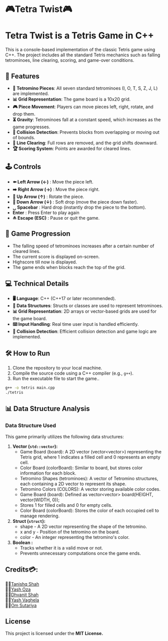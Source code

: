 # 🎮Tetra Twist🎮

# Tetra Twist is a Tetris Game in C++
This is a console-based implementation of the classic Tetris game using C++. The project includes all the standard Tetris mechanics such as falling tetrominoes, line clearing, scoring, and game-over conditions.

## 🚀 Features

- **🧩 Tetromino Pieces**: All seven standard tetrominoes (I, O, T, S, Z, J, L) are implemented.
- **📊 Grid Representation**: The game board is a 10x20 grid.
- **🎮 Piece Movement**: Players can move pieces left, right, rotate, and drop them.
- **⏳ Gravity**: Tetrominoes fall at a constant speed, which increases as the game progresses.
- **🚫 Collision Detection**: Prevents blocks from overlapping or moving out of bounds.
- **🧹 Line Clearing**: Full rows are removed, and the grid shifts downward.
- **🏆 Scoring System**: Points are awarded for cleared lines.

## 🕹️ Controls

- **⬅️ Left Arrow (←)** : Move the piece left.
- **➡️ Right Arrow (→)** : Move the piece right.
- **🔼 Up Arrow (↑)** : Rotate the piece.
- **🔽 Down Arrow (↓)** : Soft drop (move the piece down faster).
- **␣ Spacebar** : Hard drop (instantly drop the piece to the bottom).
- **Enter** : Press Enter to play again
- **⏏️ Escape (ESC)** : Pause or quit the game.

## 🎲 Game Progression

- The falling speed of tetrominoes increases after a certain number of cleared lines.
- The current score is displayed on-screen.
- Highscore till now is displayed.
- The game ends when blocks reach the top of the grid.

## 💻 Technical Details

- **🖥️ Language**: C++ (C++17 or later recommended).
- **📂 Data Structures**: Structs or classes are used to represent tetrominoes.
- **📊 Grid Representation**: 2D arrays or vector-based grids are used for the game board.
- **⌨️ Input Handling**: Real time user input is handled efficiently.
- **🚫 Collision Detection**: Efficient collision detection and game logic are implemented.

## 🛠️ How to Run

1. Clone the repository to your local machine.
2. Compile the source code using a C++ compiler (e.g., `g++`).
3. Run the executable file to start the game..

```bash
g++ -o tetris main.cpp
./tetris
```

## 📊 Data Structure Analysis
### Data Structure Used 
This game primarily utilizes the following data structures:

1. **Vector (`std::vector`):**
   - Game Board (board): A 2D vector (vector<vector<int>>) representing the Tetris grid, where 1 indicates a filled cell and 0 represents an empty cell.
   - Color Board (colorBoard): Similar to board, but stores color information for each block.
   - Tetromino Shapes (tetrominoes): A vector of Tetromino structures, each containing a 2D vector to represent its shape.
   - Tetromino Colors (COLORS): A vector storing available color codes.
   - Game Board (board): Defined as vector<vector<int>> board(HEIGHT, vector<int>(WIDTH, 0));
   - Stores 1 for filled cells and 0 for empty cells.
   - Color Board (colorBoard): Stores the color of each occupied cell to manage rendering.
3. **Struct (`struct`):**
   - shape - A 2D vector representing the shape of the tetromino.
   - x and y - Position of the tetromino on the board.
   - color - An integer representing the tetromino's color.
3. **Boolean :**
   - Tracks whether it is a valid move or not.
   - Prevents unnecessary computations once the game ends.

## Credits💳:

👨‍💻[Tanishq Shah](https://github.com/Tanishq7361) <br>
👨‍💻[Yash Oza](https://github.com/Yash-Oza-ui) <br>
👨‍💻[Dhvanit Shah](https://github.com/shahdhvanit) <br>
👨‍💻[Yash Vaghela](https://github.com/Yash071-ma) <br>
👨‍💻[Om Sutariya](https://github.com/thunder1907)

## License
This project is licensed under the **MIT License.** 

     
